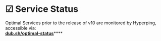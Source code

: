 # ☑ Service Status

Optimal Services prior to the release of v10 are monitored by Hyperping, accessible via:\
[**dub.sh/optimal-status**](https://dub.sh/optimal-status)****
